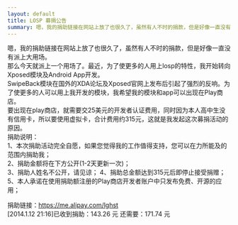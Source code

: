 ```yaml
---
layout: default
title: LOSP 募捐公告
summary: 嗯，我的捐助链接在网站上放了也很久了，虽然有人不时的捐款，但是好像一直没有派上大用场。<br />那么今天就派上一个用场了。最近，为了使更多的人用上losp的特性，我开始转向Xposed模块及Android App开发。<br />SwipeBack模块在国外的XDA论坛及Xposed官网上发布后引起了强烈的反响。为了使更多的人可以用上我开发的模块，我希望我的模块和app可以出现在Play商店。
---
```

嗯，我的捐助链接在网站上放了也很久了，虽然有人不时的捐款，但是好像一直没有派上大用场。  
那么今天就派上一个用场了。最近，为了使更多的人用上losp的特性，我开始转向Xposed模块及Android App开发。  
SwipeBack模块在国外的XDA论坛及Xposed官网上发布后引起了强烈的反响。为了使更多的人可以用上我开发的模块，我希望我的模块和app可以出现在Play商店。  
要出现在play商店，就需要交25美元的开发者认证费用，同时因为本人高中生没有信用卡，所以要使用虚拟卡，合计费用约315元，这就是我发起这次募捐活动的原因。  
捐助说明：  
1、本次捐助活动完全自愿，如果您觉得我的工作值得支持，您可以在力所能及的范围内捐助我；  
2、捐助金额将在下方公开(1-2天更新一次)；  
3、捐助人姓名不公开，请见谅；
4、捐助总金额达到315元后即停止接受捐赠；  
5、本人承诺在使用捐助额注册的Play商店开发者账户中只发布免费、开源的应用；

捐助链接：<https://me.alipay.com/lghst>  
[2014.1.12 21:16]已收到捐助：143.26 元  还需要：171.74 元
